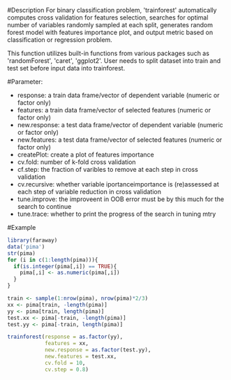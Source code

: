 #Description 
For binary classification problem, 'trainforest' automatically computes cross validation for features selection, searches for optimal number of variables randomly sampled at each split, generates random forest model with features importance plot, and output metric based on classification or regression problem. 

This function utilizes built-in functions from various packages such as 'randomForest', 'caret', 'ggplot2'. User needs to split dataset into train and test set before input data into trainforest.

#Parameter:
  - response: a train data frame/vector of dependent variable (numeric or factor only)
  - features: a train data frame/vector of selected features (numeric or factor only)
  - new.response: a test data frame/vector of dependent variable (numeric or factor only)
  - new.features: a test data frame/vector of selected features (numeric or factor only)
  - createPlot: create a plot of features importance
  - cv.fold: number of k-fold cross validation
  - cf.step: the fraction of varibles to remove at each step in cross validation
  - cv.recursive: whether variable iportanceimportance is (re)assessed at each step of variable reduction in cross validation
  - tune.improve: the improveent in OOB error must be by this much for the search to continue
  - tune.trace: whether to print the progress of the search in tuning mtry
  
  
#Example

```R
library(faraway)
data('pima')
str(pima)
for (i in c(1:length(pima))){
  if(is.integer(pima[,i]) == TRUE){
    pima[,i] <- as.numeric(pima[,i])
  }
}

train <- sample(1:nrow(pima), nrow(pima)*2/3)
xx <- pima[train, -length(pima)]
yy <- pima[train, length(pima)]
test.xx <- pima[-train, -length(pima)]
test.yy <- pima[-train, length(pima)]

trainforest(response = as.factor(yy),
            features = xx,
            new.response = as.factor(test.yy),
            new.features = test.xx,
            cv.fold = 10,
            cv.step = 0.8)
```